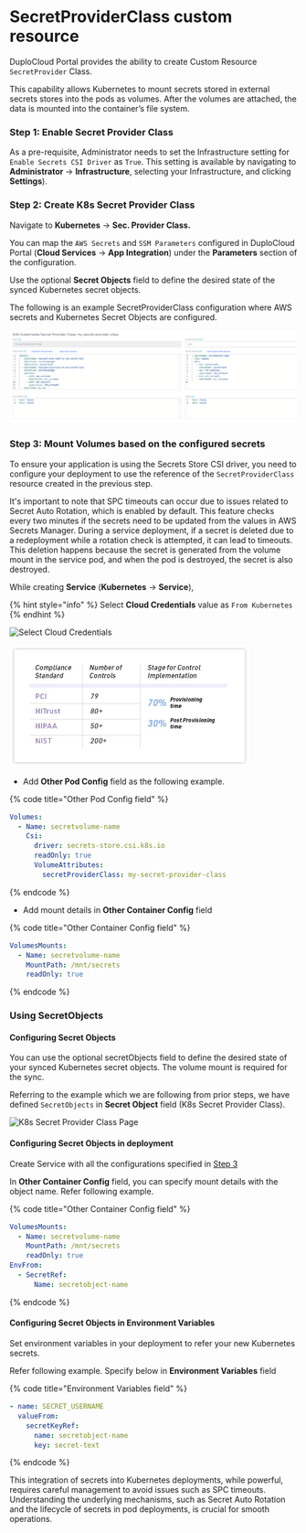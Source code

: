 # SecretProviderClass custom resource

DuploCloud Portal provides the ability to create Custom Resource `SecretProvider` Class.

This capability allows Kubernetes to mount secrets stored in external secrets stores into the pods as volumes. After the volumes are attached, the data is mounted into the container’s file system.

### Step 1: Enable Secret Provider Class

As a pre-requisite, Administrator needs to set the Infrastructure setting for `Enable Secrets CSI Driver` as `True`. This setting is available by navigating to **Administrator** -> **Infrastructure**, selecting your Infrastructure, and clicking **Settings**).

### Step 2: Create K8s Secret Provider Class

Navigate to **Kubernetes** -> **Sec. Provider Class.**

You can map the `AWS Secrets` and `SSM Parameters` configured in DuploCloud Portal (**Cloud Services** -> **App Integration**) under the **Parameters** section of the configuration.

Use the optional **Secret Objects** field to define the desired state of the synced Kubernetes secret objects.

The following is an example SecretProviderClass configuration where AWS secrets and Kubernetes Secret Objects are configured.

![K8s Secret Provider Class Page](<../../.gitbook/assets/image (52) (1).png>)

### **Step 3:** Mount Volumes based on the configured secrets

To ensure your application is using the Secrets Store CSI driver, you need to configure your deployment to use the reference of the `SecretProviderClass` resource created in the previous step.

It's important to note that SPC timeouts can occur due to issues related to Secret Auto Rotation, which is enabled by default. This feature checks every two minutes if the secrets need to be updated from the values in AWS Secrets Manager. During a service deployment, if a secret is deleted due to a redeployment while a rotation check is attempted, it can lead to timeouts. This deletion happens because the secret is generated from the volume mount in the service pod, and when the pod is destroyed, the secret is also destroyed.

While creating **Service** (**Kubernetes** -> **Service**),

{% hint style="info" %}
Select **Cloud Credentials** value as `From Kubernetes`
{% endhint %}

![Select Cloud Credentials](<../../.gitbook/assets/image (41) (3).png>)

![Advance Options Service Page](<../../.gitbook/assets/image (65).png>)

* Add **Other Pod Config** field as the following example.

{% code title="Other Pod Config field" %}
```yaml
Volumes:
  - Name: secretvolume-name
    Csi:
      driver: secrets-store.csi.k8s.io
      readOnly: true
      VolumeAttributes:
        secretProviderClass: my-secret-provider-class

```
{% endcode %}

* Add mount details in **Other Container Config** field

{% code title="Other Container Config field" %}
```yaml
VolumesMounts:
  - Name: secretvolume-name
    MountPath: /mnt/secrets
    readOnly: true

```
{% endcode %}

### Using SecretObjects

#### Configuring Secret Objects

You can use the optional secretObjects field to define the desired state of your synced Kubernetes secret objects. The volume mount is required for the sync.

Referring to the example which we are following from prior steps, we have defined `SecretObjects` in **Secret Object** field (K8s Secret Provider Class).

<div align="left">

<img src="../../.gitbook/assets/image (37) (2).png" alt="K8s Secret Provider Class Page">

</div>

#### Configuring Secret Objects in deployment

Create Service with all the configurations specified in [Step 3](adding-secretproviderclass-custom-resource.md#step3-mount-volumes-based-on-the-configured-secrets)

In **Other Container Config** field, you can specify mount details with the object name. Refer following example.

{% code title="Other Container Config field" %}
```yaml
VolumesMounts:
  - Name: secretvolume-name
    MountPath: /mnt/secrets
    readOnly: true
EnvFrom:
  - SecretRef:
      Name: secretobject-name
```
{% endcode %}

#### Configuring Secret Objects in Environment Variables

Set environment variables in your deployment to refer your new Kubernetes secrets.

Refer following example. Specify below in **Environment Variables** field

{% code title="Environment Variables field" %}
```yaml
- name: SECRET_USERNAME
  valueFrom:
    secretKeyRef:
      name: secretobject-name
      key: secret-text
```
{% endcode %}

This integration of secrets into Kubernetes deployments, while powerful, requires careful management to avoid issues such as SPC timeouts. Understanding the underlying mechanisms, such as Secret Auto Rotation and the lifecycle of secrets in pod deployments, is crucial for smooth operations.